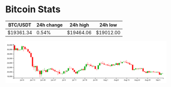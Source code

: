 # Bitcoin Stats

BTC/USDT|24h change|24h high|24h low|
|---|---|---|---|
|$19361.34|0.54%|$19464.06|$19012.00|

<img src="./chart.svg">

